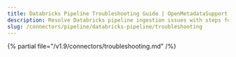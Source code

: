 ```yaml
---
title: Databricks Pipeline Troubleshooting Guide | OpenMetadataSupport
description: Resolve Databricks pipeline ingestion issues with steps for connection validation, credential checks, and YAML config review.
slug: /connectors/pipeline/databricks-pipeline/troubleshooting
---
```


{% partial file="/v1.9/connectors/troubleshooting.md" /%}
